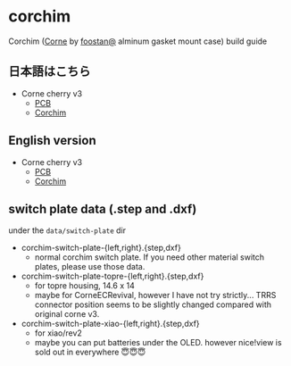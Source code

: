 # corchim

Corchim ([Corne](https://github.com/foostan/crkbd/tree/main) by [foostan@](https://twitter.com/foostan) alminum gasket mount case) build guide

## 日本語はこちら

- Corne cherry v3
  - [PCB](./docs/ja/corne-cherry-v3.md)
  - [Corchim](./docs/ja/corchim-cherry-v3.md)

## English version

- Corne cherry v3
  - [PCB](./docs/en/corne-cherry-v3.md)
  - [Corchim](./docs/en/corchim-cherry-v3.md)

## switch plate data (.step and .dxf)

under the `data/switch-plate` dir

- corchim-switch-plate-{left,right}.{step,dxf}
  - normal corchim switch plate. If you need other material switch plates, please use those data.
- corchim-switch-plate-topre-{left,right}.{step,dxf}
  - for topre housing, 14.6 x 14
  - maybe for CorneECRevival, however I have not try strictly... TRRS connector position seems to be slightly changed compared with original corne v3.
- corchim-switch-plate-xiao-{left,right}.{step,dxf}
  - for xiao/rev2
  - maybe you can put batteries under the OLED. however nice!view is sold out in everywhere :innocent::innocent::innocent:
